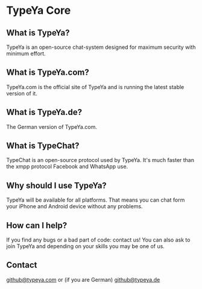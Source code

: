 # TypeYa Core

## What is TypeYa?
TypeYa is an open-source chat-system designed for maximum security with minimum effort.

## What is TypeYa.com?
TypeYa.com is the official site of TypeYa and is running the latest stable version of it.

## What is TypeYa.de?
The German version of TypeYa.com.

## What is TypeChat?
TypeChat is an open-source protocol used by TypeYa.
It's much faster than the xmpp protocol Facebook and WhatsApp use.

## Why should I use TypeYa?
TypeYa will be available for all platforms. That means you can chat form your iPhone and Android device without any problems.

## How can I help?
If you find any bugs or a bad part of code: contact us!
You can also ask to join TypeYa and depending on your skills you may be one of us.

## Contact
github@typeya.com or (if you are German) github@typeya.de
